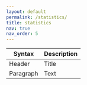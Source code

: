 ```yaml
---
layout: default
permalink: /statistics/
title: statistics
nav: true
nav_order: 5
---
```


| Syntax      | Description |
| ----------- | ----------- |
| Header      | Title       |
| Paragraph   | Text        |
